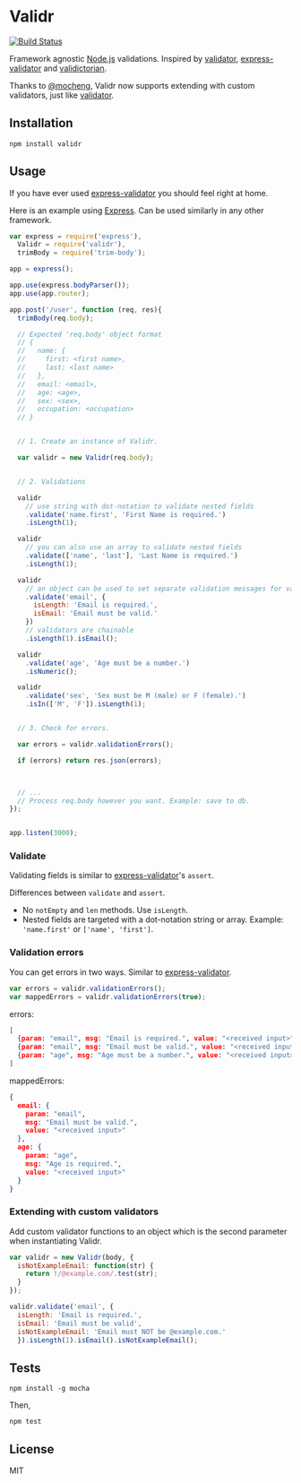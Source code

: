 # Validr

[![Build Status](https://travis-ci.org/samora/validr.svg)](https://travis-ci.org/samora/validr)

Framework agnostic [Node.js](http://nodejs.org) validations.
Inspired by [validator](https://github.com/chriso/validator.js), [express-validator](https://github.com/ctavan/express-validator) and [validictorian](https://github.com/samora/validictorian).

Thanks to [@mocheng](https://github.com/mocheng), Validr now supports extending with custom validators, just like [validator](https://github.com/chriso/validator.js#extensions).

## Installation

```
npm install validr
```

## Usage

If you have ever used [express-validator](https://github.com/ctavan/express-validator) you should feel right at home.

Here is an example using [Express](expressjs.com). Can be used similarly in any other framework.
```javascript
var express = require('express'),
  Validr = require('validr'),
  trimBody = require('trim-body');

app = express();

app.use(express.bodyParser());
app.use(app.router);

app.post('/user', function (req, res){
  trimBody(req.body);

  // Expected 'req.body' object format
  // {
  //   name: {
  //     first: <first name>,
  //     last: <last name>
  //   },
  //   email: <email>,
  //   age: <age>,
  //   sex: <sex>,
  //   occupation: <occupation>
  // }


  // 1. Create an instance of Validr.

  var validr = new Validr(req.body);


  // 2. Validations

  validr
    // use string with dot-notation to validate nested fields
    .validate('name.first', 'First Name is required.')
    .isLength(1);

  validr
    // you can also use an array to validate nested fields
    .validate(['name', 'last'], 'Last Name is required.')
    .isLength(1);

  validr
    // an object can be used to set separate validation messages for validators.
    .validate('email', {
      isLength: 'Email is required.',
      isEmail: 'Email must be valid.'
    })
    // validators are chainable
    .isLength(1).isEmail(); 

  validr
    .validate('age', 'Age must be a number.')
    .isNumeric();

  validr
    .validate('sex', 'Sex must be M (male) or F (female).')
    .isIn(['M', 'F']).isLength(1);


  // 3. Check for errors.

  var errors = validr.validationErrors();

  if (errors) return res.json(errors);



  // ...
  // Process req.body however you want. Example: save to db.
});


app.listen(3000);
```

### Validate

Validating fields is similar to [express-validator](https://github.com/ctavan/express-validator)'s `assert`.

Differences between `validate` and `assert`.
* No `notEmpty` and `len` methods. Use `isLength`.
* Nested fields are targeted with a dot-notation string or array. Example: `'name.first'` or `['name', 'first']`.


### Validation errors

You can get errors in two ways. Similar to [express-validator](https://github.com/ctavan/express-validator#validation-errors).

```javascript
var errors = validr.validationErrors();
var mappedErrors = validr.validationErrors(true);
```

errors:
```json
[
  {param: "email", msg: "Email is required.", value: "<received input>"},
  {param: "email", msg: "Email must be valid.", value: "<received input>"},
  {param: "age", msg: "Age must be a number.", value: "<received input>"}
]
```

mappedErrors:
```json
{
  email: {
    param: "email",
    msg: "Email must be valid.",
    value: "<received input>"
  },
  age: {
    param: "age",
    msg: "Age is required.",
    value: "<received input>"
  }
}
```

### Extending with custom validators

Add custom validator functions to an object which is the second parameter when instantiating Validr.

```javascript
var validr = new Validr(body, {
  isNotExampleEmail: function(str) {
    return !/@example.com/.test(str);
  }
});

validr.validate('email', {
  isLength: 'Email is required.',
  isEmail: 'Email must be valid',
  isNotExampleEmail: 'Email must NOT be @example.com.'
  }).isLength(1).isEmail().isNotExampleEmail();
```

## Tests

```
npm install -g mocha
```

Then,
```
npm test
```

## License
MIT